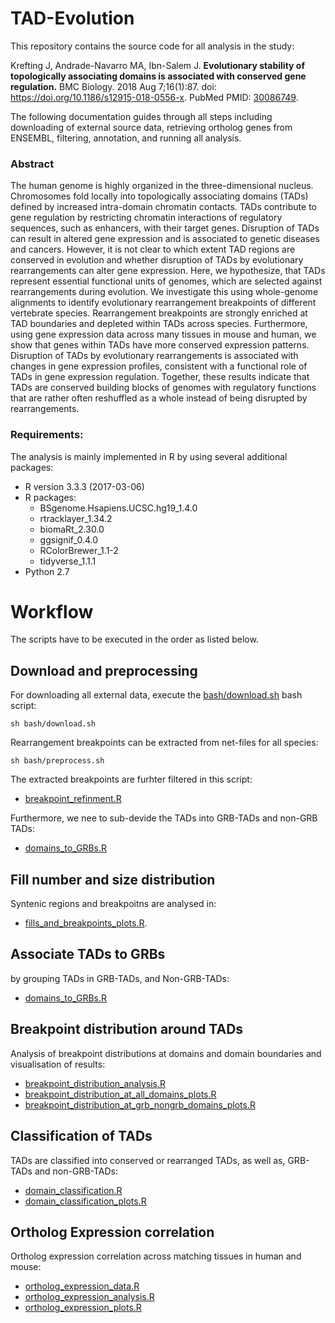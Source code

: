 # TAD-Evolution

This repository contains the source code for all analysis in the study:

Krefting J, Andrade-Navarro MA, Ibn-Salem J. **Evolutionary stability of
topologically associating domains is associated with conserved gene regulation.**
BMC Biology. 2018 Aug 7;16(1):87. doi: https://doi.org/10.1186/s12915-018-0556-x. PubMed PMID:
[30086749](https://www.ncbi.nlm.nih.gov/pubmed/30086749).

The following documentation guides through all steps including downloading of external source data, retrieving ortholog genes from ENSEMBL, filtering, annotation, and running all analysis.

### Abstract 
The human genome is highly organized in the three-dimensional nucleus. Chromosomes fold locally into topologically associating domains (TADs) defined by increased intra-domain chromatin contacts. TADs contribute to gene regulation by restricting chromatin interactions of regulatory sequences, such as enhancers, with their target genes. Disruption of TADs can result in altered gene expression and is associated to genetic diseases and cancers. However, it is not clear to which extent TAD regions are conserved in evolution and whether disruption of TADs by evolutionary rearrangements can alter gene expression.
Here, we hypothesize, that TADs represent essential functional units of genomes, which are selected against rearrangements during evolution. We investigate this using whole-genome alignments to identify evolutionary rearrangement breakpoints of different vertebrate species. Rearrangement breakpoints are strongly enriched at TAD boundaries and depleted within TADs across species. Furthermore, using gene expression data across many tissues in mouse and human, we show that genes within TADs have more conserved expression patterns. Disruption of TADs by evolutionary rearrangements is associated with changes in gene expression profiles, consistent with a functional role of TADs in gene expression regulation.
Together, these results indicate that TADs are conserved building blocks of genomes with regulatory functions that are rather often reshuffled as a whole instead of being disrupted by rearrangements. 

### Requirements:

The analysis is mainly implemented in R by using several additional packages:

 - R version 3.3.3 (2017-03-06)
 - R packages:
	- BSgenome.Hsapiens.UCSC.hg19_1.4.0 
	- rtracklayer_1.34.2
	- biomaRt_2.30.0
	- ggsignif_0.4.0
	- RColorBrewer_1.1-2
	- tidyverse_1.1.1 
 - Python 2.7 

# Workflow
The scripts have to be executed in the order as listed below.

## Download and preprocessing
For downloading all external data, execute the [bash/download.sh](bash/download.sh) bash script:
```{bash}
sh bash/download.sh
```
Rearrangement breakpoints can be extracted from net-files for all species:

```{bash}
sh bash/preprocess.sh
```
The extracted breakpoints are furhter filtered in this script:

 - [breakpoint_refinment.R](R/breakpoint_refinment.R)
 
 Furthermore, we nee to sub-devide the TADs into GRB-TADs and non-GRB TADs:
 
 - [domains_to_GRBs.R](R/domains_to_GRBs.R)

## Fill number and size distribution
Syntenic regions and breakpoitns are analysed in:

 - [fills_and_breakpoints_plots.R](R/fills_and_breakpoints_plots.R).

## Associate TADs to GRBs
by grouping TADs in GRB-TADs, and Non-GRB-TADs:

 - [domains_to_GRBs.R](R/domains_to_GRBs.R)

## Breakpoint distribution around TADs
Analysis of breakpoint distributions at domains and domain boundaries and visualisation of results:

 - [breakpoint_distribution_analysis.R](R/breakpoint_distribution_analysis.R)
 - [breakpoint_distribution_at_all_domains_plots.R](R/breakpoint_distribution_at_all_domains_plots.R)
 - [breakpoint_distribution_at_grb_nongrb_domains_plots.R](R/breakpoint_distribution_at_grb_nongrb_domains_plots.R)


## Classification of TADs
TADs are classified into conserved or rearranged TADs, as well as, GRB-TADs and non-GRB-TADs:

 - [domain_classification.R](R/domain_classification.R)
 - [domain_classification_plots.R](R/domain_classification_plots.R)
 
## Ortholog Expression correlation
Ortholog expression correlation across matching tissues in human and mouse:

 - [ortholog_expression_data.R](R/ortholog_expression_data.R)
 - [ortholog_expression_analysis.R](R/ortholog_expression_analysis.R)
 - [ortholog_expression_plots.R](R/ortholog_expression_plots.R)



